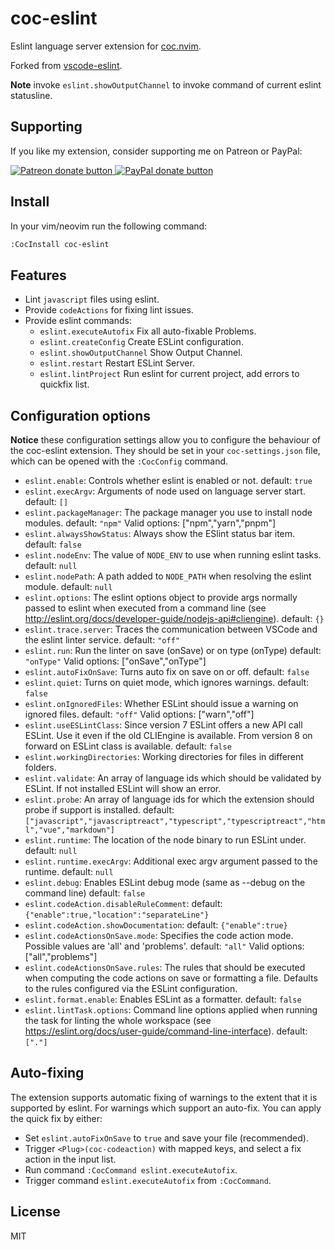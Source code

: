 # coc-eslint

Eslint language server extension for [coc.nvim](https://github.com/neoclide/coc.nvim).

Forked from [vscode-eslint](https://github.com/Microsoft/vscode-eslint).

**Note** invoke `eslint.showOutputChannel` to invoke command of current eslint statusline.

## Supporting

If you like my extension, consider supporting me on Patreon or PayPal:

<a href="https://www.patreon.com/chemzqm"><img src="https://c5.patreon.com/external/logo/become_a_patron_button.png" alt="Patreon donate button" /> </a>
<a href="https://www.paypal.com/paypalme/chezqm"><img src="https://werwolv.net/assets/paypal_banner.png" alt="PayPal donate button" /> </a>

## Install

In your vim/neovim run the following command:

```sh
:CocInstall coc-eslint
```

## Features

- Lint `javascript` files using eslint.
- Provide `codeActions` for fixing lint issues.
- Provide eslint commands:
  - `eslint.executeAutofix` Fix all auto-fixable Problems.
  - `eslint.createConfig` Create ESLint configuration.
  - `eslint.showOutputChannel` Show Output Channel.
  - `eslint.restart` Restart ESLint Server.
  - `eslint.lintProject` Run eslint for current project, add errors to quickfix list.

## Configuration options

**Notice** these configuration settings allow you to configure the behaviour of the coc-eslint extension. They should be set in your `coc-settings.json` file, which can be opened with the `:CocConfig` command.

- `eslint.enable`: Controls whether eslint is enabled or not. default: `true`
- `eslint.execArgv`: Arguments of node used on language server start. default: `[]`
- `eslint.packageManager`: The package manager you use to install node modules. default: `"npm"`
  Valid options: ["npm","yarn","pnpm"]
- `eslint.alwaysShowStatus`: Always show the ESlint status bar item. default: `false`
- `eslint.nodeEnv`: The value of `NODE_ENV` to use when running eslint tasks. default: `null`
- `eslint.nodePath`: A path added to `NODE_PATH` when resolving the eslint module. default: `null`
- `eslint.options`: The eslint options object to provide args normally passed to eslint when executed from a command line (see http://eslint.org/docs/developer-guide/nodejs-api#cliengine). default: `{}`
- `eslint.trace.server`: Traces the communication between VSCode and the eslint linter service. default: `"off"`
- `eslint.run`: Run the linter on save (onSave) or on type (onType) default: `"onType"`
  Valid options: ["onSave","onType"]
- `eslint.autoFixOnSave`: Turns auto fix on save on or off. default: `false`
- `eslint.quiet`: Turns on quiet mode, which ignores warnings. default: `false`
- `eslint.onIgnoredFiles`: Whether ESLint should issue a warning on ignored files. default: `"off"`
  Valid options: ["warn","off"]
- `eslint.useESLintClass`: Since version 7 ESLint offers a new API call ESLint. Use it even if the old CLIEngine is available. From version 8 on forward on ESLint class is available. default: `false`
- `eslint.workingDirectories`: Working directories for files in different folders.
- `eslint.validate`: An array of language ids which should be validated by ESLint. If not installed ESLint will show an error.
- `eslint.probe`: An array of language ids for which the extension should probe if support is installed. default: `["javascript","javascriptreact","typescript","typescriptreact","html","vue","markdown"]`
- `eslint.runtime`: The location of the node binary to run ESLint under. default: `null`
- `eslint.runtime.execArgv`: Additional exec argv argument passed to the runtime. default: `null`
- `eslint.debug`: Enables ESLint debug mode (same as --debug on the command line) default: `false`
- `eslint.codeAction.disableRuleComment`: default: `{"enable":true,"location":"separateLine"}`
- `eslint.codeAction.showDocumentation`: default: `{"enable":true}`
- `eslint.codeActionsOnSave.mode`: Specifies the code action mode. Possible values are 'all' and 'problems'. default: `"all"`
  Valid options: ["all","problems"]
- `eslint.codeActionsOnSave.rules`: The rules that should be executed when computing the code actions on save or formatting a file. Defaults to the rules configured via the ESLint configuration.
- `eslint.format.enable`: Enables ESLint as a formatter. default: `false`
- `eslint.lintTask.options`: Command line options applied when running the task for linting the whole workspace (see https://eslint.org/docs/user-guide/command-line-interface). default: `["."]`

## Auto-fixing

The extension supports automatic fixing of warnings to the extent that it is supported by eslint.
For warnings which support an auto-fix. You can apply the quick fix by either:

- Set `eslint.autoFixOnSave` to `true` and save your file (recommended).
- Trigger `<Plug>(coc-codeaction)` with mapped keys, and select a fix action in the input list.
- Run command `:CocCommand eslint.executeAutofix`.
- Trigger command `eslint.executeAutofix` from `:CocCommand`.

## License

MIT
